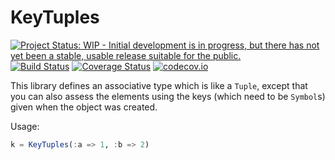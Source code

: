 # KeyTuples

[![Project Status: WIP - Initial development is in progress, but there has not yet been a stable, usable release suitable for the public.](http://www.repostatus.org/badges/latest/wip.svg)](http://www.repostatus.org/#wip)
[![Build Status](https://travis-ci.org/tpapp/KeyTuples.jl.svg?branch=master)](https://travis-ci.org/tpapp/KeyTuples.jl)
[![Coverage Status](https://coveralls.io/repos/tpapp/KeyTuples.jl/badge.svg?branch=master&service=github)](https://coveralls.io/github/tpapp/KeyTuples.jl?branch=master)
[![codecov.io](http://codecov.io/github/tpapp/KeyTuples.jl/coverage.svg?branch=master)](http://codecov.io/github/tpapp/KeyTuples.jl?branch=master)

This library defines an associative type which is like a `Tuple`, except that you can also assess the elements using the keys (which need to be `Symbol`s) given when the object was created.

Usage:
```julia
k = KeyTuples(:a => 1, :b => 2)
```
